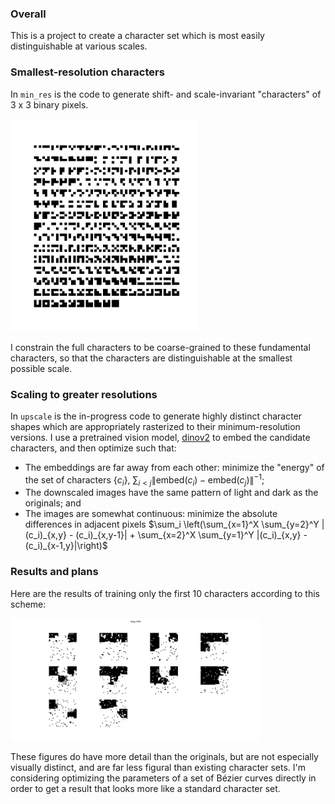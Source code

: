 ### Overall
This is a project to create a character set which is most easily distinguishable at various scales.

### Smallest-resolution characters
In `min_res` is the code to generate shift- and scale-invariant "characters" of 3 x 3 binary pixels.

<img src="figures/underlying_all.png" alt="A grid of all shift- and scale-invariant binary 3 x 3 matrices" width="300"/>

I constrain the full characters to be coarse-grained to these fundamental characters, so that the characters are distinguishable at the smallest possible scale.

### Scaling to greater resolutions
In `upscale` is the in-progress code to generate highly distinct character shapes which are appropriately rasterized to their minimum-resolution versions.
I use a pretrained vision model, [dinov2](https://github.com/facebookresearch/dinov2) to embed the candidate characters, and then optimize such that:
- The embeddings are far away from each other: minimize the "energy" of the set of characters $\{c_i\}$,
$\sum_{i < j} \|\text{embed}(c_i) - \text{embed}(c_j)\|^{-1}$;
- The downscaled images have the same pattern of light and dark as the originals; and
- The images are somewhat continuous: minimize the absolute differences in adjacent pixels $\sum_i \left(\sum_{x=1}^X \sum_{y=2}^Y |(c_i)_{x,y} - (c_i)_{x,y-1}| + \sum_{x=2}^X \sum_{y=1}^Y |(c_i)_{x,y} - (c_i)_{x-1,y}|\right)$

### Results and plans
Here are the results of training only the first 10 characters according to this scheme:

<img src="figures/trained_few.png" alt="The first 10 characters after training" width="400"/>

These figures do have more detail than the originals, but are not especially visually distinct, and are far less figural than existing character sets.
I'm considering optimizing the parameters of a set of Bézier curves directly in order to get a result that looks more like a standard character set.